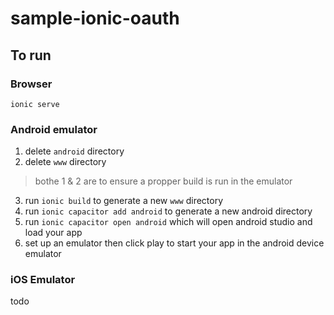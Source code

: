 # sample-ionic-oauth

## To run

### Browser

```cms
ionic serve
```

### Android emulator

1) delete `android` directory
2) delete `www` directory

> bothe 1 & 2 are to ensure a propper build is run in the emulator

3) run `ionic build` to generate a new `www` directory
4) run `ionic capacitor add android` to generate a new android directory
5) run `ionic capacitor open android` which will open android studio and load your app
6) set up an emulator then click play to start your app in the android device emulator

### iOS Emulator

todo
